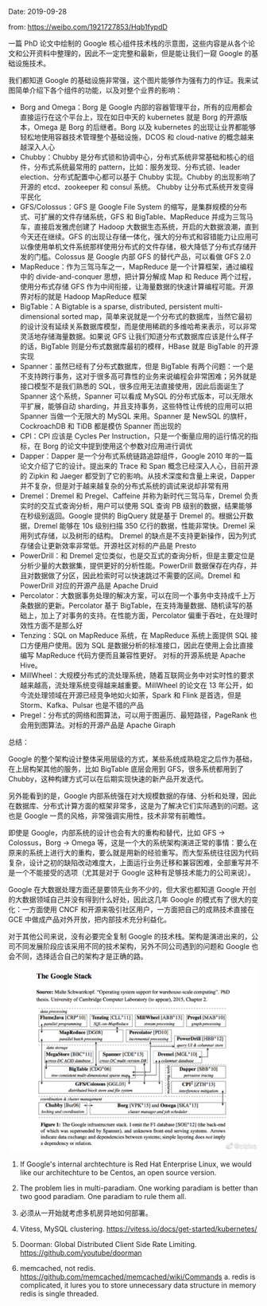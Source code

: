 Date: 2019-09-28

from: https://weibo.com/1921727853/Hqb1fypdD

一篇 PhD 论文中绘制的 Google 核心组件技术栈的示意图，这些内容是从各个论文和公开资料中整理的，因此不一定完整和最新，但是能让我们一窥 Google 的基础设施技术。

我们都知道 Google 的基础设施非常强，这个图片能够作为强有力的作证。我来试图简单介绍下各个组件的功能，以及对整个业界的影响：

- Borg and Omega：Borg 是 Google 内部的容器管理平台，所有的应用都会直接运行在这个平台上，现在如日中天的 kubernetes 就是 Borg 的开源版本，Omega 是 Borg 的后继者。Borg 以及 kubernetes 的出现让业界都能够轻松地使用容器技术管理整个基础设施，DCOS 和 cloud-native 的概念越来越深入人心
- Chubby：Chubby 是分布式锁和协调中心，分布式系统非常基础和核心的组件，分布式系统最常用的 pattern，比如：服务发现、分布式锁、leader election、分布式配置中心都可以基于 Chubby 实现。Chubby 的出现影响了开源的 etcd、zookeeper 和 consul 系统。 Chubby 让分布式系统开发变得平民化
- GFS/Colossus：GFS 是 Google File System 的缩写，是集群规模的分布式、可扩展的文件存储系统，GFS 和 BigTable、MapReduce 并成为三驾马车，直接启发雅虎创建了 Hadoop 大数据生态系统，开启的大数据浪潮，直到今天还在继续。GFS 的出现让存储一体化，强大的分布式和容错能力让应用可以像使用单机文件系统那样使用分布式的文件存储，极大降低了分布式存储开发的门槛。Colossus 是 Google 内部 GFS 的替代产品，可以看做 GFS 2.0
- MapReduce：作为三驾马车之一，MapReduce 是一个计算框架，通过编程中的 divide-and-conquer 思想，把计算分解成 Map 和 Reduce 两个过程，使用分布式存储 GFS 作为中间衔接，让海量数据的快速计算编程可能。开源界对标的就是 Hadoop MapReduce 框架
- BigTable：A Bigtable is a sparse, distributed, persistent multi-dimensional sorted map，简单来说就是一个分布式的数据库，当然它最初的设计没有延续关系数据库模型，而是使用稀疏的多维哈希来表示，可以非常灵活地存储海量数据。如果说 GFS 让我们知道分布式数据库应该是什么样子的话，BigTable 则是分布式数据库最初的模样，HBase 就是 BigTable 的开源实现
- Spanner：虽然已经有了分布式数据库，但是 BigTable 有两个问题：一个是不支持跨行事务，这对于很多高可靠性的业务来说编程会非常困难；另外就是接口模型不是我们熟悉的 SQL，很多应用无法直接使用，因此后面诞生了 Spanner 这个系统，Spanner 可以看成 MySQL 的分布式版本，可以无限水平扩展，能够自动 sharding，并且支持事务，这些特性让传统的应用可以把 Spanner 当做一个无限大的 MySQL 来用。Spanner 是 NewSQL 的旗杆，CockroachDB 和 TiDB 都是模仿 Spanner 而出现的
- CPI：CPI 应该是 Cycles Per Instruction，只是一个衡量应用的运行情况的指标，在 Borg 的论文中提到使用这个参数对应用进行调优
- Dapper：Dapper 是一个分布式系统链路追踪组件，Google 2010 年的一篇论文介绍了它的设计。提出来的 Trace 和 Span 概念已经深入人心，目前开源的 Zipkin 和 Jaeger 都受到了它的影响。从技术深度和含量上来说，Dapper 并不复杂，但是对于越来越复杂的分布式系统的调试来说却非常有用
- Dremel：Dremel 和 Pregel、Caffeine 并称为新时代三驾马车，Dremel 负责实时的交互式查询分析，用户可以使用 SQL 查询 PB 级别的数据，结果能够在秒级别返回。Google 提供的 BigQuery 就是基于 Dremel 的。根据公开数据，Dremel 能够在 10s 级别扫描 350 亿行的数据，性能非常快。Dremel 采用列式存储，以及树形的结构。 Dremel 的缺点是不支持更新操作，因为列式存储会让更新效率非常低。开源社区对标的产品是 Presto
- PowerDrill：和 Dremel 定位类似，也是交互式的查询分析，但是主要定位是分析少量的大数据集，提供更好的分析性能。PowerDrill 数据保存在内存，并且对数据做了分区，因此检索时可以快速跳过不需要的区间。Dremel 和 PowerDrill 对应的开源产品是 Apache Druid
- Percolator：大数据事务处理的解决方案，可以在同一个事务中支持成千上万条数据的更新。Percolator 基于 BigTable，在支持海量数据、随机读写的基础上，加上了对事务的支持。在性能方面，Percolator 偏重于吞吐，在处理时效性方面不是那么好
- Tenzing：SQL on MapReduce 系统，在 MapReduce 系统上面提供 SQL 接口方便用户使用。因为 SQL 是数据分析的标准接口，因此在使用上会比直接编写 MapReduce 代码方便而且兼容性更好。 对标的开源系统是 Apache Hive。
- MillWheel：大规模分布式的流处理系统，随着互联网业务中对实时性的要求越来越高，流处理系统变得越来越重要。MillWheel 的论文在 13 年公开，如今流处理领域在开源已经竞争地如火如荼，Spark 和 Flink 是首选，但是 Storm、Kafka、Pulsar 也是不错的产品
- Pregel：分布式的网络和图算法，可以用于图遍历、最短路径，PageRank 也会用到图算法。对标的开源产品是 Apache Giraph

总结：

Google 的整个架构设计整体采用层级的方式，某些系统成熟稳定之后作为基础，在上层构架其他的服务，比如 BigTable 底层会用到 GFS，很多系统都用到了 Chubby，这种构建方式可以在后期实现快速的新产品开发迭代。

另外能看到的是，Google 内部系统强在对大规模数据的存储、分析和处理，因此在数据库、分布式计算方面的框架非常多，这是为了解决它们实际遇到的问题。这也是 Google 一贯的风格，非常强调实用性，技术非常有前瞻性。

即使是 Google，内部系统的设计也会有大的重构和替代，比如 GFS -> Colossus，Borg -> Omega 等，这是一个大的系统架构演进正常的事情：要么在原来的系统上进行大的重构，要么就是用新的经验重写。而大型系统往往因为代码复杂，设计之初的缺陷改动难度大，上面运行业务迁移和兼容困难，全部重写并不是一个不能接受的选项（尤其是对于 Google 这种有足够技术能力的公司来说）。

Google 在大数据处理方面还是要领先业务不少的，但大家也都知道 Google 开创的大数据领域自己并没有得到什么好处，因此这几年 Google 的模式有了很大的变化：一方面使用 CNCF 和开源来吸引社区用户，一方面把自己的成熟技术直接在 GCE 中做成产品对外开放，把内部技术充分利益化。

对于其他公司来说，没有必要完全复制 Google 的技术栈。架构是演进出来的，公司不同发展阶段应该采用不同的技术架构，另外不同公司遇到的问题和 Google 也会不同，选择适合自己的架构才是正确的路。

![](images/google-arch.jpg)

1. If Google's internal archtechture is Red Hat Enterprise Linux, we would like our architechture to be Centos, an open source version.
2. The problem lies in multi-paradiam. One working paradiam is better than two good paradiam. One paradiam to rule them all.
3. 必须从一开始就考虑多机房异地如何部署。

1. Vitess, MySQL clustering. https://vitess.io/docs/get-started/kubernetes/
2. Doorman: Global Distributed Client Side Rate Limiting. https://github.com/youtube/doorman
3. memcached, not redis. https://github.com/memcached/memcached/wiki/Commands
    a. redis is complicated, it lures you to store unnecessary data structure in memory
redis is single threaded.


